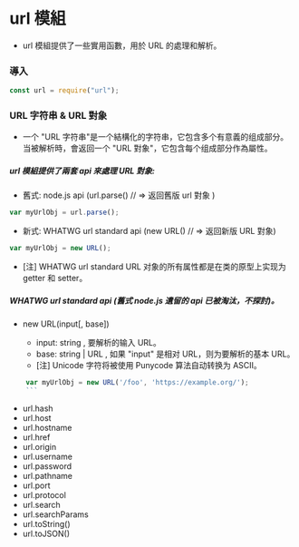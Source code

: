 # url 模組

- url 模組提供了一些實用函數，用於 URL 的處理和解析。

### 導入

```js
const url = require("url");
```

### URL 字符串 & URL 對象

- 一个 "URL 字符串"是一个結構化的字符串，它包含多个有意義的组成部分。 当被解析時，會返回一个 "URL 對象"，它包含每个组成部分作為屬性。

##### url 模組提供了兩套 api 來處理 URL 對象:

- 舊式: node.js api (url.parse() // => 返回舊版 url 對象 )

```js
var myUrlObj = url.parse();
```

- 新式: WHATWG url standard api (new URL() // => 返回新版 URL 對象)

```js
var myUrlObj = new URL();
```

- [注] WHATWG url standard URL 对象的所有属性都是在类的原型上实现为 getter 和 setter。

##### WHATWG url standard api (舊式 node.js 遺留的 api 已被淘汰，不探討)。

- new URL(input[, base])

  - input: string , 要解析的输入 URL。
  - base: string | URL , 如果 "input" 是相对 URL，则为要解析的基本 URL。
  - [注] Unicode 字符将被使用 Punycode 算法自动转换为 ASCII。

````js
    var myUrlObj = new URL('/foo', 'https://example.org/');
    ```
````

- url.hash
- url.host
- url.hostname
- url.href
- url.origin
- url.username
- url.password
- url.pathname
- url.port
- url.protocol
- url.search
- url.searchParams
- url.toString()
- url.toJSON()
